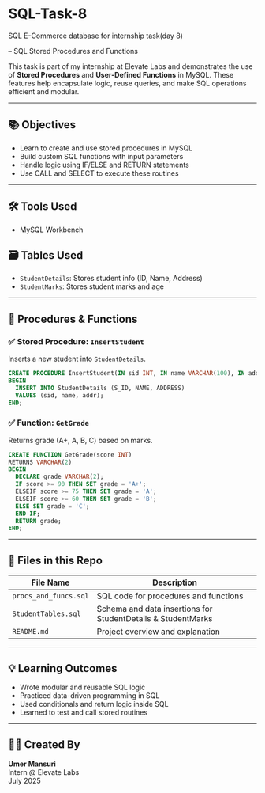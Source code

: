 # SQL-Task-8
SQL E-Commerce database for internship task(day 8)

– SQL Stored Procedures and Functions

This task is part of my internship at Elevate Labs and demonstrates the use of **Stored Procedures** and **User-Defined Functions** in MySQL. These features help encapsulate logic, reuse queries, and make SQL operations efficient and modular.

---

## 📚 Objectives

- Learn to create and use stored procedures in MySQL
- Build custom SQL functions with input parameters
- Handle logic using IF/ELSE and RETURN statements
- Use CALL and SELECT to execute these routines

---

## 🛠️ Tools Used

- MySQL Workbench


## 🗃️ Tables Used

- `StudentDetails`: Stores student info (ID, Name, Address)
- `StudentMarks`: Stores student marks and age

---

## 🔧 Procedures & Functions

### ✅ Stored Procedure: `InsertStudent`
Inserts a new student into `StudentDetails`.

```sql
CREATE PROCEDURE InsertStudent(IN sid INT, IN name VARCHAR(100), IN addr VARCHAR(100))
BEGIN
  INSERT INTO StudentDetails (S_ID, NAME, ADDRESS)
  VALUES (sid, name, addr);
END;
```

### ✅ Function: `GetGrade`
Returns grade (A+, A, B, C) based on marks.

```sql
CREATE FUNCTION GetGrade(score INT)
RETURNS VARCHAR(2)
BEGIN
  DECLARE grade VARCHAR(2);
  IF score >= 90 THEN SET grade = 'A+';
  ELSEIF score >= 75 THEN SET grade = 'A';
  ELSEIF score >= 60 THEN SET grade = 'B';
  ELSE SET grade = 'C';
  END IF;
  RETURN grade;
END;
```

---

## 📂 Files in this Repo

| File Name               | Description                                                  |
|-------------------------|--------------------------------------------------------------|
| `procs_and_funcs.sql`   | SQL code for procedures and functions                        |
| `StudentTables.sql`     | Schema and data insertions for StudentDetails & StudentMarks |
| `README.md`             | Project overview and explanation                             |


---

## 💡 Learning Outcomes

- Wrote modular and reusable SQL logic
- Practiced data-driven programming in SQL
- Used conditionals and return logic inside SQL
- Learned to test and call stored routines

---

## 👨‍💻 Created By

**Umer Mansuri**  
Intern @ Elevate Labs  
July 2025
